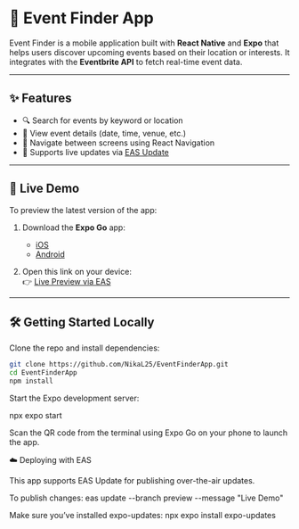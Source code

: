 # 📍 Event Finder App

Event Finder is a mobile application built with **React Native** and **Expo** that helps users discover upcoming events based on their location or interests. It integrates with the **Eventbrite API** to fetch real-time event data.

---

## ✨ Features

- 🔍 Search for events by keyword or location
- 📅 View event details (date, time, venue, etc.)
- 🧭 Navigate between screens using React Navigation
- 🚀 Supports live updates via [EAS Update](https://expo.dev/)

---

## 🚀 Live Demo

To preview the latest version of the app:

1. Download the **Expo Go** app:

   - [iOS](https://apps.apple.com/app/expo-go/id982107779)
   - [Android](https://play.google.com/store/apps/details?id=host.exp.exponent)

2. Open this link on your device:  
   👉 [Live Preview via EAS](https://expo.dev/accounts/nikalomiashvili/projects/event-finder-app/updates/4cedcfee-80b7-45d9-a625-686ddf5c313d)

---

## 🛠️ Getting Started Locally

Clone the repo and install dependencies:

```bash
git clone https://github.com/NikaL25/EventFinderApp.git
cd EventFinderApp
npm install
```

Start the Expo development server:

npx expo start

Scan the QR code from the terminal using Expo Go on your phone to launch the app.

☁️ Deploying with EAS

This app supports EAS Update
for publishing over-the-air updates.

To publish changes:
eas update --branch preview --message "Live Demo"

Make sure you’ve installed expo-updates:
npx expo install expo-updates
